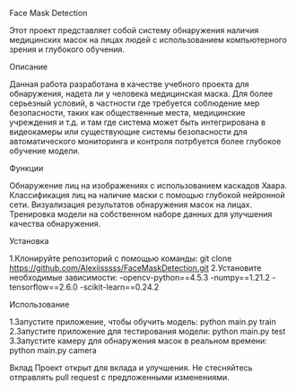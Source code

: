 Face Mask Detection

Этот проект представляет собой систему обнаружения наличия медицинских масок на лицах людей с использованием компьютерного зрения и глубокого обучения.



Описание

Данная работа разработана в качестве учебного проекта для обнаружения, надета ли у человека медицинская маска. Для более серьезный условий, в частности где требуется соблюдение мер безопасности, таких как общественные места, медицинские учреждения и т.д. и там где система может быть интегрирована в видеокамеры или существующие системы безопасности для автоматического мониторинга и контроля потрбуется более глубокое обучение модели.


Функции

Обнаружение лиц на изображениях с использованием каскадов Хаара.
Классификация лиц на наличие маски с помощью глубокой нейронной сети.
Визуализация результатов обнаружения масок на лицах.
Тренировка модели на собственном наборе данных для улучшения качества обнаружения.


Установка

1.Клонируйте репозиторий с помощью команды:
git clone https://github.com/Alexiisssss/FaceMaskDetection.git
2.Установите необходимые зависимости:
-opencv-python==4.5.3
-numpy==1.21.2
-tensorflow==2.6.0
-scikit-learn==0.24.2


Использование

1.Запустите приложение, чтобы обучить модель:
python main.py train
2.Запустите приложение для тестирования модели:
python main.py test
3.Запустите камеру для обнаружения масок в реальном времени:
python main.py camera


Вклад
Проект открыт для вклада и улучшения. Не стесняйтесь отправлять pull request с предложенными изменениями.
